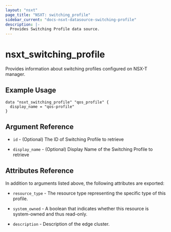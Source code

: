 ```yaml
---
layout: "nsxt"
page_title: "NSXT: switching_profile"
sidebar_current: "docs-nsxt-datasource-switching-profile"
description: |-
  Provides Switching Profile data source.
---
```


# nsxt_switching_profile

Provides information about switching profiles configured on NSX-T manager.

## Example Usage

```
data "nsxt_switching_profile" "qos_profile" {
  display_name = "qos-profile"
}
```

## Argument Reference

* `id` - (Optional) The ID of Switching Profile to retrieve

* `display_name` - (Optional) Display Name of the Switching Profile to retrieve

## Attributes Reference

In addition to arguments listed above, the following attributes are exported:

* `resource_type` - The resource type representing the specific type of this profile.

* `system_owned` - A boolean that indicates whether this resource is system-owned and thus read-only.

* `description` - Description of the edge cluster.
